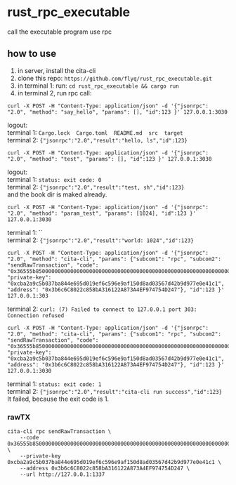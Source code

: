 # rust_rpc_executable
call the executable program use rpc

## how to use
1. in server, install the cita-cli
2. clone this repo:  `https://github.com/flyq/rust_rpc_executable.git`
3. in terminal 1: run: `cd rust_rpc_executable && cargo run`
4. in terminal 2, run rpc call:
```shell
curl -X POST -H "Content-Type: application/json" -d '{"jsonrpc": "2.0", "method": "say_hello", "params": [], "id":123 }' 127.0.0.1:3030
```
logout:  
terminal 1: `Cargo.lock  Cargo.toml  README.md  src  target   `  
terminal 2: `{"jsonrpc":"2.0","result":"hello, ls","id":123}`

```shell
curl -X POST -H "Content-Type: application/json" -d '{"jsonrpc": "2.0", "method": "test", "params": [], "id":123 }' 127.0.0.1:3030
```

logout:  
terminal 1: `status: exit code: 0 `  
terminal 2: `{"jsonrpc":"2.0","result":"test, sh","id":123}`   
and the book dir is maked already.

```shell
curl -X POST -H "Content-Type: application/json" -d '{"jsonrpc": "2.0", "method": "param_test", "params": [1024], "id":123 }' 127.0.0.1:3030
```
terminal 1: ``    
terminal 2: `{"jsonrpc":"2.0","result":"world: 1024","id":123}`

```shell
curl -X POST -H "Content-Type: application/json" -d '{"jsonrpc": "2.0", "method": "cita-cli", "params": {"subcom1": "rpc", "subcom2": "sendRawTransaction", "code": "0x36555b8500000000000000000000000000000000000000000000000000000000000000400000000000000000000000000000000000000000000000000000017094f45842000000000000000000000000000000000000000000000000000000000000000b434f4445204953204c4157000000000000000000000000000000000000000000", "private-key": "0xcba2a9c5b037ba844e695d019ef6c596e9af150d8ad03567d42b9d977e0e41c1", "address": "0x3b6c6C8022c858bA316122A873A4EF974754D247"}, "id":123 }' 127.0.0.1:303
```
terminal 2: `curl: (7) Failed to connect to 127.0.0.1 port 303: Connection refused`

```shell
curl -X POST -H "Content-Type: application/json" -d '{"jsonrpc": "2.0", "method": "cita-cli", "params": {"subcom1": "rpc", "subcom2": "sendRawTransaction", "code": "0x36555b8500000000000000000000000000000000000000000000000000000000000000400000000000000000000000000000000000000000000000000000017094f45842000000000000000000000000000000000000000000000000000000000000000b434f4445204953204c4157000000000000000000000000000000000000000000", "private-key": "0xcba2a9c5b037ba844e695d019ef6c596e9af150d8ad03567d42b9d977e0e41c1", "address": "0x3b6c6C8022c858bA316122A873A4EF974754D247"}, "id":123 }' 127.0.0.1:3030
```
terminal 1: `status: exit code: 1 `   
terminal 2: `{"jsonrpc":"2.0","result":"cita-cli run success","id":123}`   
It failed, because the exit code is 1.




### rawTX
```shell
cita-cli rpc sendRawTransaction \
    --code 0x36555b8500000000000000000000000000000000000000000000000000000000000000400000000000000000000000000000000000000000000000000000017094f45842000000000000000000000000000000000000000000000000000000000000000b434f4445204953204c4157000000000000000000000000000000000000000000 \
    --private-key 0xcba2a9c5b037ba844e695d019ef6c596e9af150d8ad03567d42b9d977e0e41c1 \
    --address 0x3b6c6C8022c858bA316122A873A4EF974754D247 \
    --url http://127.0.0.1:1337

```
